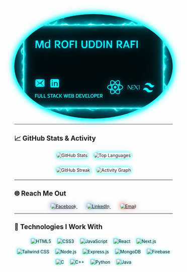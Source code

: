 <!-- Glowy Banner -->
<p align="center">
  <img src="./banner1.png" alt="Banner" width="520" style="border-radius: 50%; box-shadow: 0 0 15px 4px cyan; filter: drop-shadow(0 0 8px cyan);" />
</p>

---

## 📈 GitHub Stats & Activity

<p align="center">
  <img src="https://github-readme-stats.vercel.app/api?username=Rafi024124&show_icons=true&theme=radical&border_radius=12&hide_border=true" alt="GitHub Stats" style="margin: 8px; box-shadow: 0 0 12px 2px #00ffffaa; border-radius: 12px;" />
  <img src="https://github-readme-stats.vercel.app/api/top-langs/?username=Rafi024124&layout=compact&theme=radical&border_radius=12&hide_border=true" alt="Top Languages" style="margin: 8px; box-shadow: 0 0 12px 2px #00ffffaa; border-radius: 12px;" />
</p>

<p align="center">
  <img src="https://github-readme-streak-stats.herokuapp.com/?user=Rafi024124&theme=radical&border_radius=12" alt="GitHub Streak" style="margin: 8px; box-shadow: 0 0 12px 2px #00ffffaa; border-radius: 12px;" />
  <img src="https://github-readme-activity-graph.cyclic.app/graph?username=Rafi024124&theme=react-dark&border_radius=12" alt="Activity Graph" style="margin: 8px; box-shadow: 0 0 12px 2px #00ffffaa; border-radius: 12px;" />
</p>

---

## 🌐 Reach Me Out

<p align="center" style="margin-top: 20px;">
  <a href="https://www.facebook.com/Moahammad.Rafii?mibextid=wwXIfr&rdid=BWElufhFothxpsol&share_url=https%3A%2F%2Fwww.facebook.com%2Fshare%2F1ZncwRC3D9%2F%3Fmibextid%3DwwXIfr#" target="_blank" rel="noopener noreferrer" style="margin: 0 15px;">
    <img src="https://img.icons8.com/fluency/72/000000/facebook-new.png" alt="Facebook" style="filter: drop-shadow(0 0 8px #3b5998); border-radius: 12px;" />
  </a>
  <a href="https://www.linkedin.com/in/mdrofiuddin/" target="_blank" rel="noopener noreferrer" style="margin: 0 15px;">
    <img src="https://img.icons8.com/fluency/72/000000/linkedin.png" alt="LinkedIn" style="filter: drop-shadow(0 0 8px #0e76a8); border-radius: 12px;" />
  </a>
  <a href="mailto:md.rafi888444@gmail.com" style="margin: 0 15px;">
    <img src="https://img.icons8.com/fluency/72/000000/gmail-new.png" alt="Email" style="filter: drop-shadow(0 0 8px #d44638); border-radius: 12px;" />
  </a>
</p>

---

## 🚀 Technologies I Work With

<p align="center">
  <!-- Frontend -->
  <img src="https://cdn.jsdelivr.net/gh/devicons/devicon/icons/html5/html5-original.svg" width="48" height="48" alt="HTML5" title="HTML5" style="margin: 8px; filter: drop-shadow(0 0 5px cyan);" />
  <img src="https://cdn.jsdelivr.net/gh/devicons/devicon/icons/css3/css3-original.svg" width="48" height="48" alt="CSS3" title="CSS3" style="margin: 8px; filter: drop-shadow(0 0 5px cyan);" />
  <img src="https://cdn.jsdelivr.net/gh/devicons/devicon/icons/javascript/javascript-original.svg" width="48" height="48" alt="JavaScript" title="JavaScript" style="margin: 8px; filter: drop-shadow(0 0 5px cyan);" />
  <img src="https://cdn.jsdelivr.net/gh/devicons/devicon/icons/react/react-original.svg" width="48" height="48" alt="React" title="React" style="margin: 8px; filter: drop-shadow(0 0 5px cyan);" />
  <img src="https://cdn.jsdelivr.net/gh/devicons/devicon/icons/nextjs/nextjs-original.svg" width="48" height="48" alt="Next.js" title="Next.js" style="margin: 8px; filter: drop-shadow(0 0 5px cyan);" />
  <img src="https://www.vectorlogo.zone/logos/tailwindcss/tailwindcss-icon.svg" width="48" height="48" alt="Tailwind CSS" title="Tailwind CSS" style="margin: 8px; filter: drop-shadow(0 0 5px cyan);" />
  
  <!-- Backend -->
  <img src="https://cdn.jsdelivr.net/gh/devicons/devicon/icons/nodejs/nodejs-original.svg" width="48" height="48" alt="Node.js" title="Node.js" style="margin: 8px; filter: drop-shadow(0 0 5px cyan);" />
  <img src="https://cdn.jsdelivr.net/gh/devicons/devicon/icons/express/express-original.svg" width="48" height="48" alt="Express.js" title="Express.js" style="margin: 8px; filter: drop-shadow(0 0 5px cyan);" />
  <img src="https://cdn.jsdelivr.net/gh/devicons/devicon/icons/mongodb/mongodb-original.svg" width="48" height="48" alt="MongoDB" title="MongoDB" style="margin: 8px; filter: drop-shadow(0 0 5px cyan);" />
  <img src="https://www.vectorlogo.zone/logos/firebase/firebase-icon.svg" width="48" height="48" alt="Firebase" title="Firebase" style="margin: 8px; filter: drop-shadow(0 0 5px cyan);" />
  
  <!-- Languages -->
  <img src="https://cdn.jsdelivr.net/gh/devicons/devicon/icons/c/c-original.svg" width="48" height="48" alt="C" title="C" style="margin: 8px; filter: drop-shadow(0 0 5px cyan);" />
  <img src="https://cdn.jsdelivr.net/gh/devicons/devicon/icons/cplusplus/cplusplus-original.svg" width="48" height="48" alt="C++" title="C++" style="margin: 8px; filter: drop-shadow(0 0 5px cyan);" />
  <img src="https://cdn.jsdelivr.net/gh/devicons/devicon/icons/python/python-original.svg" width="48" height="48" alt="Python" title="Python" style="margin: 8px; filter: drop-shadow(0 0 5px cyan);" />
  <img src="https://cdn.jsdelivr.net/gh/devicons/devicon/icons/java/java-original.svg" width="48" height="48" alt="Java" title="Java" style="margin: 8px; filter: drop-shadow(0 0 5px cyan);" />
</p>

